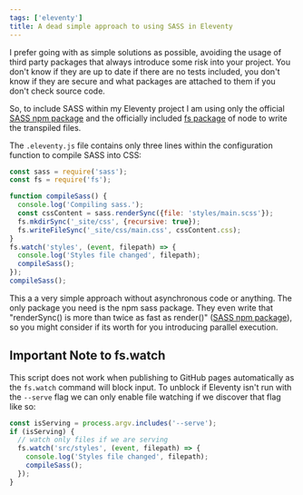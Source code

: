 ```yaml
---
tags: ['eleventy']
title: A dead simple approach to using SASS in Eleventy
---
```


I prefer going with as simple solutions as possible, avoiding the usage of third party packages that always introduce some risk into your project. You don't know if they are up to date if there are no tests included, you don't know if they are secure and what packages are attached to them if you don't check source code.

So, to include SASS within my Eleventy project I am using only the official [SASS npm package](https://www.npmjs.com/package/sass) and the officially included [fs package](https://nodejs.org/api/fs.html) of node to write the transpiled files.

The `.eleventy.js` file contains only three lines within the configuration function to compile SASS into CSS:

``` javascript
const sass = require('sass');
const fs = require('fs');

function compileSass() {
  console.log('Compiling sass.');
  const cssContent = sass.renderSync({file: 'styles/main.scss'});
  fs.mkdirSync('_site/css', {recursive: true});
  fs.writeFileSync('_site/css/main.css', cssContent.css);
}
fs.watch('styles', (event, filepath) => {
  console.log('Styles file changed', filepath);
  compileSass();
});
compileSass();
```

This a a very simple approach without asynchronous code or anything. The only package you need is the npm sass package. They even write that "renderSync() is more than twice as fast as render()" ([SASS npm package](https://www.npmjs.com/package/sass)), so you might consider if its worth for you introducing parallel execution.

## Important Note to fs.watch
This script does not work when publishing to GitHub pages automatically as the `fs.watch` command will block input. To unblock if Eleventy isn't run with the `--serve` flag we can only enable file watching if we discover that flag like so:

``` js
const isServing = process.argv.includes('--serve');
if (isServing) {
  // watch only files if we are serving
  fs.watch('src/styles', (event, filepath) => {
    console.log('Styles file changed', filepath);
    compileSass();
  });
}
```